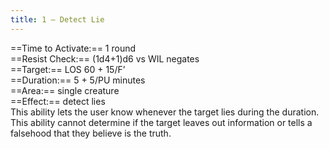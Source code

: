 ```yaml
---
title: 1 – Detect Lie
---
```

==Time to Activate:== 1 round  
==Resist Check:== (1d4+1)d6 vs WIL negates  
==Target:== LOS 60 + 15/F’  
==Duration:== 5 + 5/PU minutes  
==Area:== single creature  
==Effect:== detect lies  
This ability lets the user know whenever the target lies during the duration. This ability cannot determine if the target leaves out information or tells a falsehood that they believe is the truth.  

